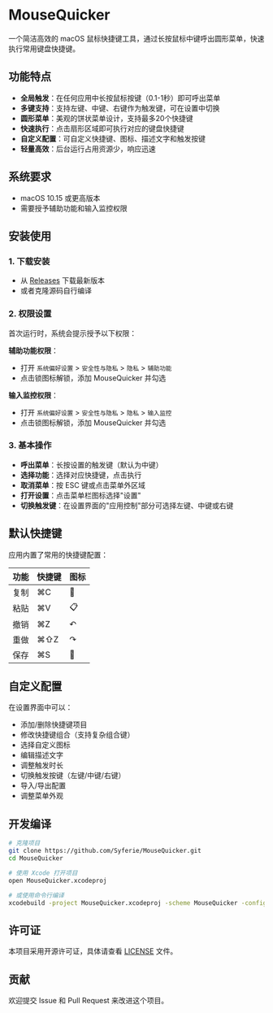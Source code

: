 # MouseQuicker

一个简洁高效的 macOS 鼠标快捷键工具，通过长按鼠标中键呼出圆形菜单，快速执行常用键盘快捷键。

## 功能特点

- **全局触发**：在任何应用中长按鼠标按键（0.1-1秒）即可呼出菜单
- **多键支持**：支持左键、中键、右键作为触发键，可在设置中切换
- **圆形菜单**：美观的饼状菜单设计，支持最多20个快捷键
- **快速执行**：点击扇形区域即可执行对应的键盘快捷键
- **自定义配置**：可自定义快捷键、图标、描述文字和触发按键
- **轻量高效**：后台运行占用资源少，响应迅速

## 系统要求

- macOS 10.15 或更高版本
- 需要授予辅助功能和输入监控权限

## 安装使用

### 1. 下载安装
- 从 [Releases](https://github.com/Syferie/MouseQuicker/releases) 下载最新版本
- 或者克隆源码自行编译

### 2. 权限设置
首次运行时，系统会提示授予以下权限：

**辅助功能权限**：
- 打开 `系统偏好设置` > `安全性与隐私` > `隐私` > `辅助功能`
- 点击锁图标解锁，添加 MouseQuicker 并勾选

**输入监控权限**：
- 打开 `系统偏好设置` > `安全性与隐私` > `隐私` > `输入监控`
- 点击锁图标解锁，添加 MouseQuicker 并勾选

### 3. 基本操作
- **呼出菜单**：长按设置的触发键（默认为中键）
- **选择功能**：选择对应快捷键，点击执行
- **取消菜单**：按 ESC 键或点击菜单外区域
- **打开设置**：点击菜单栏图标选择"设置"
- **切换触发键**：在设置界面的"应用控制"部分可选择左键、中键或右键

## 默认快捷键

应用内置了常用的快捷键配置：

| 功能 | 快捷键 | 图标 |
|------|--------|------|
| 复制 | ⌘C | 📄 |
| 粘贴 | ⌘V | 📋 |
| 撤销 | ⌘Z | ↶ |
| 重做 | ⌘⇧Z | ↷ |
| 保存 | ⌘S | 💾 |

## 自定义配置

在设置界面中可以：
- 添加/删除快捷键项目
- 修改快捷键组合（支持复杂组合键）
- 选择自定义图标
- 编辑描述文字
- 调整触发时长
- 切换触发按键（左键/中键/右键）
- 导入/导出配置
- 调整菜单外观

## 开发编译

```bash
# 克隆项目
git clone https://github.com/Syferie/MouseQuicker.git
cd MouseQuicker

# 使用 Xcode 打开项目
open MouseQuicker.xcodeproj

# 或使用命令行编译
xcodebuild -project MouseQuicker.xcodeproj -scheme MouseQuicker -configuration Release
```

## 许可证

本项目采用开源许可证，具体请查看 [LICENSE](LICENSE) 文件。

## 贡献

欢迎提交 Issue 和 Pull Request 来改进这个项目。

